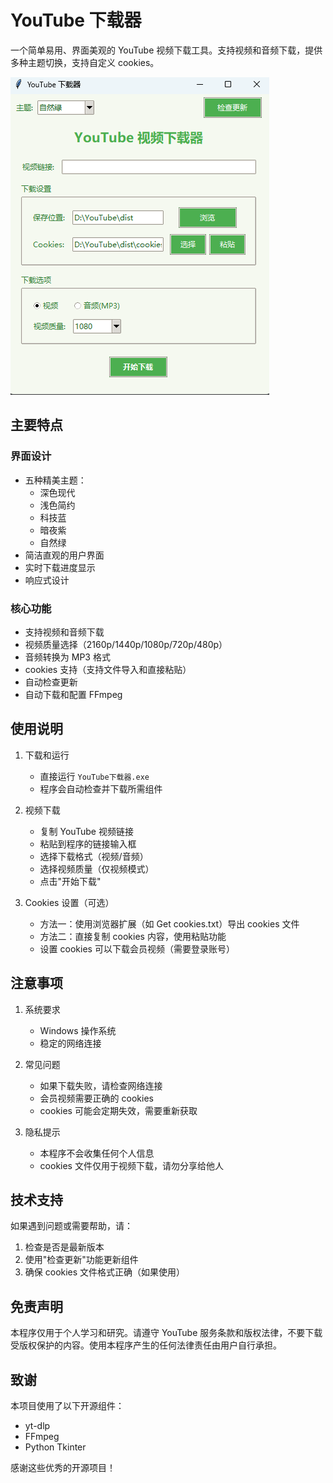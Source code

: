 # YouTube 下载器

一个简单易用、界面美观的 YouTube 视频下载工具。支持视频和音频下载，提供多种主题切换，支持自定义 cookies。

![程序界面](233352.png)

## 主要特点

### 界面设计

- 五种精美主题：
  - 深色现代
  - 浅色简约
  - 科技蓝
  - 暗夜紫
  - 自然绿
- 简洁直观的用户界面
- 实时下载进度显示
- 响应式设计

### 核心功能

- 支持视频和音频下载
- 视频质量选择（2160p/1440p/1080p/720p/480p）
- 音频转换为 MP3 格式
- cookies 支持（支持文件导入和直接粘贴）
- 自动检查更新
- 自动下载和配置 FFmpeg

## 使用说明

1. 下载和运行

   - 直接运行 `YouTube下载器.exe`
   - 程序会自动检查并下载所需组件

2. 视频下载

   - 复制 YouTube 视频链接
   - 粘贴到程序的链接输入框
   - 选择下载格式（视频/音频）
   - 选择视频质量（仅视频模式）
   - 点击"开始下载"

3. Cookies 设置（可选）

   - 方法一：使用浏览器扩展（如 Get cookies.txt）导出 cookies 文件
   - 方法二：直接复制 cookies 内容，使用粘贴功能
   - 设置 cookies 可以下载会员视频（需要登录账号）

## 注意事项

1. 系统要求

   - Windows 操作系统
   - 稳定的网络连接

2. 常见问题

   - 如果下载失败，请检查网络连接
   - 会员视频需要正确的 cookies
   - cookies 可能会定期失效，需要重新获取

3. 隐私提示

   - 本程序不会收集任何个人信息
   - cookies 文件仅用于视频下载，请勿分享给他人

## 技术支持

如果遇到问题或需要帮助，请：

1. 检查是否是最新版本
2. 使用"检查更新"功能更新组件
3. 确保 cookies 文件格式正确（如果使用）

## 免责声明

本程序仅用于个人学习和研究。请遵守 YouTube 服务条款和版权法律，不要下载受版权保护的内容。使用本程序产生的任何法律责任由用户自行承担。

## 致谢

本项目使用了以下开源组件：

- yt-dlp
- FFmpeg
- Python Tkinter

感谢这些优秀的开源项目！
